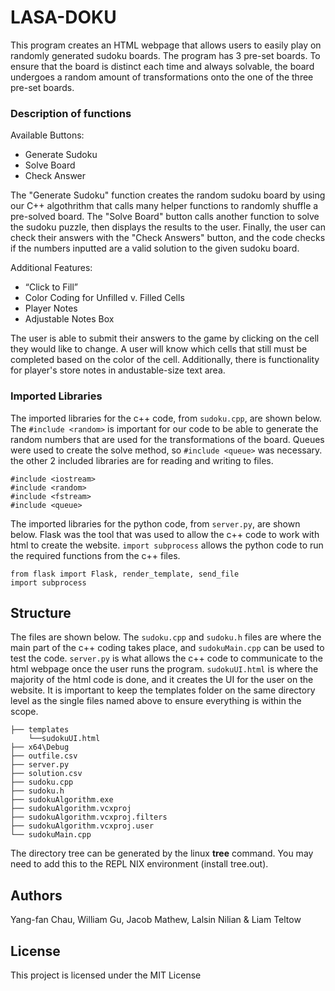 # LASA-DOKU
This program creates an HTML webpage that allows users to easily play on randomly generated sudoku boards. The program has 3 pre-set boards. To ensure that the board is distinct each time and always solvable, the board undergoes a random amount of transformations onto the one of the three pre-set boards.

### Description of functions
Available Buttons:
- Generate Sudoku
- Solve Board
- Check Answer

The "Generate Sudoku" function creates the random sudoku board by using our C++ algothrithm that calls many helper functions to randomly shuffle a pre-solved board.
The "Solve Board" button calls another function to solve the sudoku puzzle, then displays the results to the user.
Finally, the user can check their answers with the "Check Answers" button, and the code checks if the numbers inputted are a valid solution to the given sudoku board.

Additional Features:
- “Click to Fill”
- Color Coding for Unfilled v. Filled Cells
- Player Notes
- Adjustable Notes Box

The user is able to submit their answers to the game by clicking on the cell they would like to change. A user will know which cells that still must be completed based on the color of the cell. Additionally, there is functionality for player's store notes in andustable-size text area.

### Imported Libraries

The imported libraries for the c++ code, from ```sudoku.cpp```, are shown below. The ```#include <random>``` is important for our code to be able to generate the random numbers that are used for the transformations of the board. Queues were used to create the solve method, so ```#include <queue>``` was necessary. the other 2 included libraries are for reading and writing to files. 

```
#include <iostream>
#include <random>
#include <fstream>
#include <queue>
```
The imported libraries for the python code, from ```server.py```, are shown below. Flask was the tool that was used to allow the c++ code to work with html to create the website. ```import subprocess``` allows the python code to run the required functions from the c++ files.
```
from flask import Flask, render_template, send_file
import subprocess
```

## Structure
 The files are shown below. The ```sudoku.cpp``` and ```sudoku.h``` files are where the main part of the c++ coding takes place, and ```sudokuMain.cpp``` can be used to test the code. ```server.py``` is what allows the c++ code to communicate to the html webpage once the user runs the program. ```sudokuUI.html``` is where the majority of the html code is done, and it creates the UI for the user on the website. It is important to keep the templates folder on the same directory level as the single files named above to ensure everything is within the scope.
```
├── templates
    └──sudokuUI.html
├── x64\Debug
├── outfile.csv
├── server.py
├── solution.csv
├── sudoku.cpp
├── sudoku.h
├── sudokuAlgorithm.exe
├── sudokuAlgorithm.vcxproj
├── sudokuAlgorithm.vcxproj.filters
├── sudokuAlgorithm.vcxproj.user
└── sudokuMain.cpp
```
The directory tree can be generated by the linux **tree** command. You may need to add this to the REPL NIX environment (install tree.out).


## Authors

Yang-fan Chau, William Gu, Jacob Mathew, Lalsin Nilian & Liam Teltow

## License

This project is licensed under the MIT License

